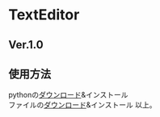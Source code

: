 # TextEditor
## Ver.1.0

## 使用方法
pythonの[ダウンロード](https://www.python.org/ftp/python/3.7.8/python-3.7.8-amd64-webinstall.exe)&インストール  
ファイルの[ダウンロード](https://github.com/hamamu2/TextEditor/archive/refs/heads/main.zip)&インストール
以上。

